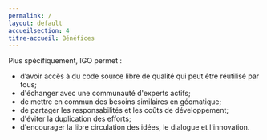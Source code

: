 ```yaml
---
permalink: /
layout: default
accueilsection: 4
titre-accueil: Bénéfices
---
```


Plus spécifiquement, IGO permet :

- d’avoir accès à du code source libre de qualité qui peut être réutilisé par tous;
- d'échanger avec une communauté d'experts actifs;
- de mettre en commun des besoins similaires en géomatique;
- de partager les responsabilités et les coûts de développement;
- d'éviter la duplication des efforts;
- d'encourager la libre circulation des idées, le dialogue et l'innovation.
